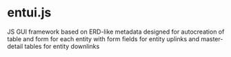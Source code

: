 # entui.js
JS GUI framework based on ERD-like metadata designed for autocreation of table and form for each entity with form fields for entity uplinks and master-detail tables for entity downlinks   
